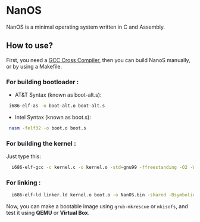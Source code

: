# NanOS
NanOS is a minimal operating system written in C and Assembly.

## How to use?
First, you need a [GCC Cross Compiler](http://wiki.osdev.org/GCC_Cross-Compiler), then you
can build NanoS manually, or by using a Makefile.

### For building bootloader :

* AT&T Syntax (known as boot-alt.s):

```bash
 i686-elf-as -o boot-alt.o boot-alt.s
```

* Intel Syntax (known as boot.s):

```bash
 nasm -felf32 -o boot.o boot.s
```
### For building the kernel :

Just type this:

```bash
  i686-elf-gcc -c kernel.c -o kernel.o -std=gnu99 -ffreestanding -O2 -Wall -Wextra
```

### For linking :
```bash
  i686-elf-ld linker.ld kernel.o boot.o -o NanOS.bin -shared -Bsymbolic
```
Now, you can make a bootable image using `grub-mkrescue` or `mkisofs`, and
test it using __QEMU__ or __Virtual Box__.
